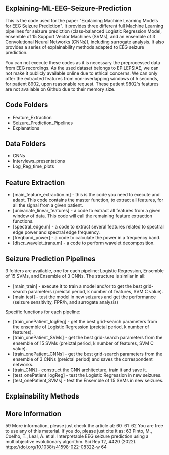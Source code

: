 ## Explaining-ML-EEG-Seizure-Prediction
This is the code used for the paper "Explaining Machine Learning Models for EEG Seizure Prediction". It provides three different full Machine Learning pipelines for seizure prediction (class-balanced Logistic Regression Model, ensemble of 15 Support Vector Machines (SVMs), and an ensemble of 3 Convolutional Neural Networks (CNNs)), including surrogate analysis. It also provides a series of explainability methods adapted to EEG seizure prediction.

You can not execute these codes as it is necessary the preprocessed data from EEG recordings. As the used dataset belongs to EPILEPSIAE, we can not make it publicly available online due to ethical concerns. We can only offer the extracted features from non-overlapping windows of 5 seconds, for patient 8902, upon reasonable request. These patient 9802's features are not available on Github due to their memory size.

## Code Folders
- Feature_Extraction
- Seizure_Prediction_Pipelines
- Explanations

## Data Folders
- CNNs
- Interviews_presentations
- Log_Reg_time_plots


## Feature Extraction
- [main_feature_extraction.m] - this is the code you need to execute and adapt. This code contains the master function, to extract all features, for all the signal from a given patient.
- [univariate_linear_features] - a code to extract all features from a given window of data. This code will call the remaining feature extraction functions.
- [spectral_edge.m] - a code to extract several features related to spectral edge power and spectral edge frequency.
- [freqband_power] - a code to calculate the power in a frequency band.
- [discr_wavelet_trans.m] - a code to perform wavelet decomposition.

## Seizure Prediction Pipelines
3 folders are available, one for each pipeline: Logistic Regression, Ensemble of 15 SVMs, and Ensemble of 3 CNNs. The structure is similar in all:
- [main_train] - execute it to train a model and/or to get the best grid-search parameters (preictal period, k number of features, SVM C value).
- [main test] - test the model in new seizures and get the performance (seizure sensitivity, FPR/h, and surrogate analysis)

Specific functions for each pipeline:
- [train_onePatient_logReg] - get the best grid-search parameters from the ensemble of Logistic Regression (preictal period, k number of features).
- [train_onePatient_SVMs] - get the best grid-search parameters from the ensemble of 15 SVMs (preictal period, k number of features, SVM C value).
- [train_onePatient_CNNs] - get the best grid-search parameters from the ensemble of 3 CNNs (preictal period) and saves the correspondent networks.
- [train_CNN] - construct the CNN architecture, train it and save it.
- [test_onePatient_logReg] - test the Logistic Regression in new seizures.
- [test_onePatient_SVMs] - test the Ensemble of 15 SVMs in new seizures.

## Explainability Methods



## More Information
59
More information, please just check the article at:
60
​
61
​
62
You are free to use any of this material. If you do, please just cite it as:
63
Pinto, M., Coelho, T., Leal, A. et al. Interpretable EEG seizure prediction using a multiobjective evolutionary algorithm. Sci Rep 12, 4420 (2022). https://doi.org/10.1038/s41598-022-08322-w
64
​
